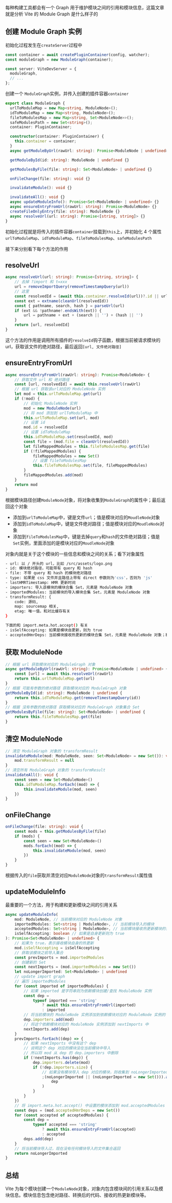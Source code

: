 每种构建工具都会有一个 Graph 用于维护模块之间的引用和模块信息，这篇文章就是分析 Vite 的 Module Graph 是什么样子的

## 创建 Module Graph 实例

初始化过程发生在`createServer`过程中

```typescript
const container = await createPluginContainer(config, watcher);
const moduleGraph = new ModuleGraph(container);

const server: ViteDevServer = {
  moduleGraph,
  // ...
};
```

创建一个 `ModuleGraph`实例，并传入创建的插件容器`container`

```typescript
export class ModuleGraph {
  urlToModuleMap = new Map<string, ModuleNode>();
  idToModuleMap = new Map<string, ModuleNode>();
  fileToModulesMap = new Map<string, Set<ModuleNode>>();
  safeModulesPath = new Set<string>();
  container: PluginContainer;

  constructor(container: PluginContainer) {
    this.container = container;
  }
  async getModuleByUrl(rawUrl: string): Promise<ModuleNode | undefined> {}

  getModuleById(id: string): ModuleNode | undefined {}

  getModulesByFile(file: string): Set<ModuleNode> | undefined {}

  onFileChange(file: string): void {}

  invalidateModule(): void {}

  invalidateAll(): void {}
  async updateModuleInfo(): Promise<Set<ModuleNode> | undefined> {}
  async ensureEntryFromUrl(rawUrl: string): Promise<ModuleNode> {}
  createFileOnlyEntry(file: string): ModuleNode {}
  async resolveUrl(url: string): Promise<[string, string]> {}
}
```

初始化过程就是将传入的插件容器`container`挂载到`this`上，并初始化 4 个属性`urlToModuleMap`、`idToModuleMap`、`fileToModulesMap`、`safeModulesPath`

接下来分别看下每个方法的作用

## resolveUrl

```typescript
async resolveUrl(url: string): Promise<[string, string]> {
    // 去掉 ?import 和 t=xxx
    url = removeImportQuery(removeTimestampQuery(url))
    // 这里
    const resolvedId = (await this.container.resolveId(url))?.id || url
    const ext = extname(cleanUrl(resolvedId))
    const { pathname, search, hash } = parseUrl(url)
    if (ext && !pathname!.endsWith(ext)) {
        url = pathname + ext + (search || '') + (hash || '')
    }
    return [url, resolvedId]
}
```

这个方法的作用是调用所有插件的`resolveId`钩子函数，根据当前被请求模块的 url，获取该文件的绝对路径，最后返回`[url, 文件绝对路径]`

## ensureEntryFromUrl

```typescript
async ensureEntryFromUrl(rawUrl: string): Promise<ModuleNode> {
    // 获取文件 url 和 绝对路径
    const [url, resolvedId] = await this.resolveUrl(rawUrl)
    // 根据 url 获取该url对应的 ModuleNode 实例
    let mod = this.urlToModuleMap.get(url)
    if (!mod) {
        // 初始化 ModuleNode 实例
        mod = new ModuleNode(url)
        // 将 mod 添加到 urlToModuleMap 中
        this.urlToModuleMap.set(url, mod)
        // 设置 id
        mod.id = resolvedId
        // 设置 idToModuleMap
        this.idToModuleMap.set(resolvedId, mod)
        const file = (mod.file = cleanUrl(resolvedId))
        let fileMappedModules = this.fileToModulesMap.get(file)
        if (!fileMappedModules) {
            fileMappedModules = new Set()
            // 设置 fileToModulesMap
            this.fileToModulesMap.set(file, fileMappedModules)
        }
        fileMappedModules.add(mod)
    }
    return mod
}
```

根据模块路径创建`ModuleNode`对象，将对象收集到`ModuleGraph`的属性中；最后返回这个对象

- 添加到`urlToModuleMap`中，键是文件`url`；值是模块对应的`MoudleNode`对象
- 添加到`idToModuleMap`中，键是文件绝对路径；值是模块对应的`MoudleNode`对象
- 添加到`fileToModulesMap`中，键是去掉`query`和`hash`的文件绝对路径；值是`Set`实例，里面添加的是模块对应的`MoudleNode`对象

对象内就是关于这个模块的一些信息和模块之间的关系；看下对象属性

```bash
- url: 以 / 开头的 url，比如 /src/assets/logo.png
- id: 模块绝对路径，可能带有 query 和 hash
- file: 不带 query 和 hash 的模块绝对路径
- type: 如果是 css 文件并且路径上带有 direct 参数则为'css'，否则为 'js'
- lastHMRTimestamp: HMR 更新时间
- importers: 导入该模块的模块合集 Set，元素是 ModuleNode 对象
- importedModules: 当前模块的导入模块合集 Set，元素是 ModuleNode 对象
- transformResult: {
    code: 源码,
    map: sourcemap 相关,
    etag: 唯一值，和对比缓存有关
}

下面的和 import.meta.hot.accept() 有关
- isSelfAccepting: 如果是模块自更新，则为 true
- acceptedHmrDeps: 当前模块接收热更新的模块合集 Set，元素是 ModuleNode 对象；和import.meta.hot.accept() 有关
```

## 获取 ModuleNode

```typescript
// 根据 url 获取模块对应的 ModuleGraph 对象
async getModuleByUrl(rawUrl: string): Promise<ModuleNode | undefined> {
    const [url] = await this.resolveUrl(rawUrl)
    return this.urlToModuleMap.get(url)
}
// 根据 可能有参数的绝对路径 获取模块对应的 ModuleGraph 对象
getModuleById(id: string): ModuleNode | undefined {
    return this.idToModuleMap.get(removeTimestampQuery(id))
}
// 根据 没有参数的绝对路径 获取模块对应的 ModuleGraph 对象集合 Set
getModulesByFile(file: string): Set<ModuleNode> | undefined {
    return this.fileToModulesMap.get(file)
}
```

## 清空 ModuleNode

```typescript
// 清空 ModuleGraph 对象的 transformResult
invalidateModule(mod: ModuleNode, seen: Set<ModuleNode> = new Set()): void {
    mod.transformResult = null
}
// 清空所有 ModuleGraph 对象的 transformResult
invalidateAll(): void {
    const seen = new Set<ModuleNode>()
    this.idToModuleMap.forEach((mod) => {
        this.invalidateModule(mod, seen)
    })
}
```

## onFileChange

```typescript
onFileChange(file: string): void {
    const mods = this.getModulesByFile(file)
    if (mods) {
        const seen = new Set<ModuleNode>()
        mods.forEach((mod) => {
            this.invalidateModule(mod, seen)
        })
    }
}
```

根据传入的`file`获取并清空对应`ModuleNode`对象的`transformResult`属性值

## updateModuleInfo

最重要的一个方法，用于构建和更新模块之间的引用关系

```typescript
async updateModuleInfo(
    mod: ModuleNode, // 当前模块对应的 ModuleNode 对象
    importedModules: Set<string | ModuleNode>, // 当前模块导入的模块
    acceptedModules: Set<string | ModuleNode>, // 当前模块接收热更新模块的合集
    isSelfAccepting: boolean // 如果是自身更新则为 true
): Promise<Set<ModuleNode> | undefined> {
    // 如果为 true，表示接收模块自身的热更新
    mod.isSelfAccepting = isSelfAccepting
    // 获取该模块之前导入集合
    const prevImports = mod.importedModules
    // 创建新的 Set
    const nextImports = (mod.importedModules = new Set())
    let noLongerImported: Set<ModuleNode> | undefined
    // update import graph
    // 遍历 importedModules
    for (const imported of importedModules) {
        // 如果 imported 是字符串则为依赖模块创建/查找 ModuleNode 实例
        const dep =
            typeof imported === 'string'
                ? await this.ensureEntryFromUrl(imported)
                : imported
        // 将当前模块的 ModuleNode 实例添加到依赖模块对应的 ModuleNode 实例的 importers 上
        dep.importers.add(mod)
        // 将这个依赖模块对应的 ModuleNode 实例添加到 nextImports 中
        nextImports.add(dep)
    }
    prevImports.forEach((dep) => {
        // 如果 nextImports 中没有这个 dep
        // 说明这个 dep 对应的模块没在当前模块中导入
        // 所以将 mod 从 dep 的 dep.importers 中删除
        if (!nextImports.has(dep)) {
            dep.importers.delete(mod)
            if (!dep.importers.size) {
                // 如果没有模块导入 dep 对应的模块，则收集到 noLongerImported 中
                ;(noLongerImported || (noLongerImported = new Set())).add(
                    dep
                )
            }
        }
    })
    // 将 import.meta.hot.accept() 中设置的模块添加到 mod.acceptedModules 里面，不包含自身
    const deps = (mod.acceptedHmrDeps = new Set())
    for (const accepted of acceptedModules) {
        const dep =
            typeof accepted === 'string'
                ? await this.ensureEntryFromUrl(accepted)
                : accepted
        deps.add(dep)
    }
    // 将当前模块导入过，现在没有任何模块导入的文件集合返回
    return noLongerImported
}
```

## 总结

Vite 为每个模块创建一个`ModuleNode`对象，对象内包含模块间的引用关系以及模块信息。模块信息包含绝对路径、转换后的代码、接收的热更新模块等。
